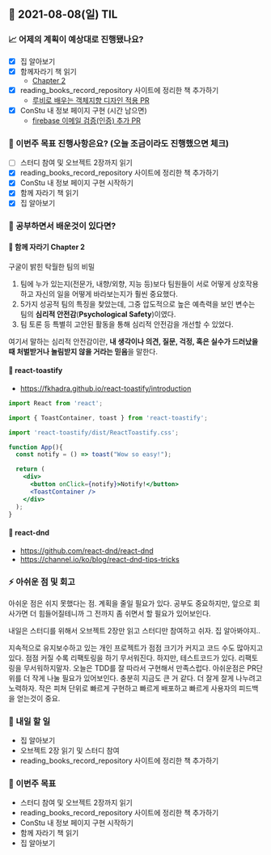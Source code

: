 ## 📆 2021-08-08(일) TIL

### 📈 어제의 계획이 예상대로 진행됐나요?
- [x] 집 알아보기
- [x] 함께자라기 책 읽기
  - [Chapter 2](https://github.com/saseungmin/reading_books_record_repository/tree/master/summarize_books_in_markdown/%ED%95%A8%EA%BB%98%20%EC%9E%90%EB%9D%BC%EA%B8%B0/Chapter%202#-%ED%95%98%ED%96%A5%EC%8B%9D-%EC%A0%91%EA%B7%BC%EC%9D%98-%ED%95%A8%EC%A0%95)
- [x] reading_books_record_repository 사이트에 정리한 책 추가하기
  - [루비로 배우는 객체지향 디자인 적용 PR](https://github.com/saseungmin/reading_books_record_repository/pull/100)
- [x] ConStu 내 정보 페이지 구현 (시간 남으면)
  - [firebase 이메일 검증(인증) 추가 PR](https://github.com/CodeSoom/ConStu/pull/226)

### 🦄 이번주 목표 진행사항은요? (오늘 조금이라도 진행했으면 체크)
- [ ] 스터디 참여 및 오브젝트 2장까지 읽기
- [x] reading_books_record_repository 사이트에 정리한 책 추가하기
- [x] ConStu 내 정보 페이지 구현 시작하기
- [x] 함께 자라기 책 읽기
- [x] 집 알아보기

### 🤔 공부하면서 배운것이 있다면?

#### 🎈 함께 자라기 Chapter 2
구굴이 밝힌 탁월한 팀의 비밀

1. 팀에 누가 있는지(전문가, 내향/외향, 지능 등)보다 팀원들이 서로 어떻게 상호작용하고 자신의 일을 어떻게 바라보는지가 훨씬 중요했다.
2. 5가지 성공적 팀의 특징을 찾았는데, 그중 압도적으로 높은 예측력을 보인 변수는 팀의 **심리적 안전감**(**Psychological Safety**)이였다.
3. 팀 토론 등 특별히 고안된 활동을 통해 심리적 안전감을 개선할 수 있었다.

여기서 말하는 심리적 안전감이란, **내 생각이나 의견, 질문, 걱정, 혹은 실수가 드러났을 때 처벌받거나 놀림받지 않을 거라는 믿음**을 말한다.

#### 🎈 react-toastify
- https://fkhadra.github.io/react-toastify/introduction

```jsx
import React from 'react';

import { ToastContainer, toast } from 'react-toastify';

import 'react-toastify/dist/ReactToastify.css';

function App(){
  const notify = () => toast("Wow so easy!");

  return (
    <div>
      <button onClick={notify}>Notify!</button>
      <ToastContainer />
    </div>
  );
}
```

#### 🎈 react-dnd
- https://github.com/react-dnd/react-dnd
- https://channel.io/ko/blog/react-dnd-tips-tricks

### ⚡ 아쉬운 점 및 회고
아쉬운 점은 쉬지 못했다는 점. 계획을 줄일 필요가 있다. 공부도 중요하지만, 앞으로 회사가면 더 힘들어질테니까 그 전까지 좀 쉬면서 할 필요가 있어보인다.   

내일은 스터디를 위해서 오브젝트 2장만 읽고 스터디만 참여하고 쉬자. 집 알아봐야지..   

지속적으로 유지보수하고 있는 개인 프로젝트가 점점 크기가 커지고 코드 수도 많아지고 있다. 점점 커질 수록 리팩토링을 하기 무서워진다. 하지만, 테스트코드가 있다. 리팩토링을 무서워하지말자. 오늘은 TDD를 잘 따라서 구현해서 만족스럽다. 아쉬운점은 PR단위를 더 작게 나눌 필요가 있어보인다. 충분히 지금도 큰 거 같다. 더 잘게 잘게 나누려고 노력하자. 작은 피쳐 단위로 빠르게 구현하고 빠르게 배포하고 빠르게 사용자의 피드백을 얻는것이 중요.   

### 🚀 내일 할 일
- 집 알아보기
- 오브젝트 2장 읽기 및 스터디 참여
- reading_books_record_repository 사이트에 정리한 책 추가하기

### 🎯 이번주 목표
- 스터디 참여 및 오브젝트 2장까지 읽기
- reading_books_record_repository 사이트에 정리한 책 추가하기
- ConStu 내 정보 페이지 구현 시작하기
- 함께 자라기 책 읽기
- 집 알아보기
